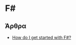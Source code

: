 # F# 

## Άρθρα

* [How do I get started with F#?](https://www.compositional-it.com/news-blog/how-do-i-get-started-with-f/)